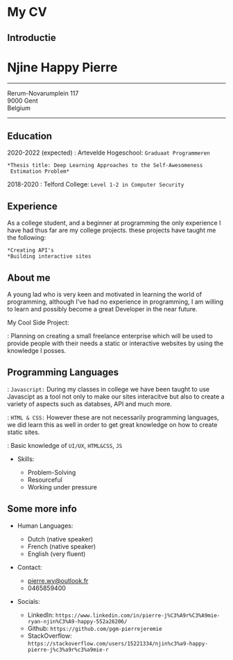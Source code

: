 # My CV

## Introductie

Njine Happy Pierre
============

-------------------     --------------------------------------------
Rerum-Novarumplein 117            
9000 Gent                         
Belgium                                       
-------------------     --------------------------------------------

Education
---------

2020-2022 (expected)
:   Artevelde Hogeschool: `Graduaat Programmeren`

    *Thesis title: Deep Learning Approaches to the Self-Awesomeness
     Estimation Problem*

2018-2020
:   Telford College: `Level 1-2 in Computer Security`

    

Experience
----------


As a college student, and a beginner at programming
the only experience I have had thus far are my college
projects. these projects have taught me the following:
    
    *Creating API's
    *Building interactive sites



About me
--------------------

A young lad who is very keen and motivated in learning
the world of programming, although I've had no 
experience in programming, I am willing to learn and 
possibly become a great Developer in the near future.

My Cool Side Project:

: Planning on creating a small freelance enterprise
which will be used to provide people with their needs
a static or interactive websites by using the knowledge
I posses.


Programming Languages
----------------------------

:   ``Javascript:`` During my classes in college we have been taught to use 
Javascipt as a tool not only to make our sites interacitve but also to create a 
variety of aspects such as databses, API and much more.

:   ``HTML & CSS:`` However these are not necessarily programming
languages, we did learn this as well in order to get great knowledge on
how to create static sites.

:   Basic knowledge of `UI/UX`, `HTML&CSS`, `JS`

* Skills:

     * Problem-Solving
     * Resourceful
     * Working under pressure


Some more info
----------------------------------------

* Human Languages:

     * Dutch (native speaker)
     * French (native speaker)
     * English (very fluent)


* Contact:

     * pierre.wy@outlook.fr
     * 0465859400
  
     
* Socials:

     * LinkedIn: `https://www.linkedin.com/in/pierre-j%C3%A9r%C3%A9mie-ryan-njin%C3%A9-happy-552a26206/`
     * Github: `https://github.com/pgm-pierrejeremie`
     * StackOverflow: `https://stackoverflow.com/users/15221334/njin%c3%a9-happy-pierre-j%c3%a9r%c3%a9mie-r`
     